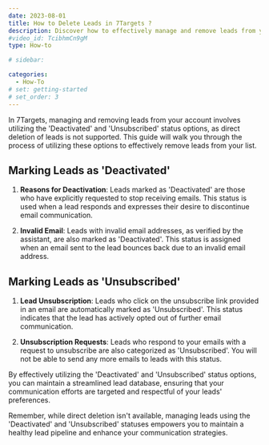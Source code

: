```yaml
---
date: 2023-08-01
title: How to Delete Leads in 7Targets ?
description: Discover how to effectively manage and remove leads from your 7Targets account using the 'Deactivated' and 'Unsubscribed' status options. 
#video_id: TcibhmCn9gM
type: How-to

# sidebar:

categories:
  - How-To
# set: getting-started
# set_order: 3
---
```


In 7Targets, managing and removing leads from your account involves utilizing the 'Deactivated' and 'Unsubscribed' status options, as direct deletion of leads is not supported. This guide will walk you through the process of utilizing these options to effectively remove leads from your list.

## Marking Leads as 'Deactivated'

1. **Reasons for Deactivation**: Leads marked as 'Deactivated' are those who have explicitly requested to stop receiving emails. This status is used when a lead responds and expresses their desire to discontinue email communication.

2. **Invalid Email**: Leads with invalid email addresses, as verified by the assistant, are also marked as 'Deactivated'. This status is assigned when an email sent to the lead bounces back due to an invalid email address.

## Marking Leads as 'Unsubscribed'

1. **Lead Unsubscription**: Leads who click on the unsubscribe link provided in an email are automatically marked as 'Unsubscribed'. This status indicates that the lead has actively opted out of further email communication.

2. **Unsubscription Requests**: Leads who respond to your emails with a request to unsubscribe are also categorized as 'Unsubscribed'. You will not be able to send any more emails to leads with this status.

By effectively utilizing the 'Deactivated' and 'Unsubscribed' status options, you can maintain a streamlined lead database, ensuring that your communication efforts are targeted and respectful of your leads' preferences.

Remember, while direct deletion isn't available, managing leads using the 'Deactivated' and 'Unsubscribed' statuses empowers you to maintain a healthy lead pipeline and enhance your communication strategies.
